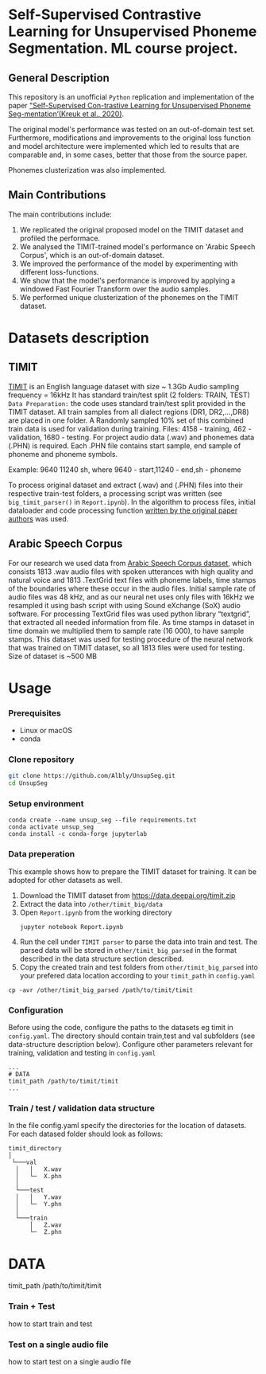 # Self-Supervised Contrastive Learning for Unsupervised Phoneme Segmentation. ML course project.
## General Description
This repository is an unofficial `Python` replication and implementation of the paper ["Self-Supervised Con-trastive Learning for Unsupervised Phoneme Seg-mentation’(Kreuk et al., 2020)](https://arxiv.org/abs/2007.13465). 

The original model's performance was tested on an out-of-domain test set. Furthermore, modifications and improvements to the original loss function and model architecture were implemented which led to results that are comparable and, in some cases, better that those from the source paper.

Phonemes clusterization was also implemented.

## Main Contributions
The main contributions include:
1. We replicated the original proposed model on the TIMIT dataset and profiled the performace.
2. We analysed the TIMIT-trained model's performance on 'Arabic Speech Corpus', which is an out-of-domain dataset. 
3. We improved the performance of the model by experimenting with different loss-functions.
4. We show that the model's performance is improved by applying a windowed Fast Fourier Transform over the audio samples. 
5. We performed unique clusterization of the phonemes on the TIMIT dataset.

# Datasets description
## TIMIT

[TIMIT](https://deepai.org/dataset/timit) is an English language dataset with size ~ 1.3Gb
Audio sampling frequency = 16kHz
It has standard train/test split (2 folders: TRAIN, TEST)
`Data Preparation:` the code uses standard train/test split provided in the TIMIT dataset. All train samples from all dialect regions (DR1, DR2,...,DR8) are placed in one folder. A Randomly sampled 10% set of this combined train data is used for validation during training. 
Files: 4158 - training, 462 - validation, 1680 - testing.
For project audio data (.wav) and phonemes data (.PHN) is required.
Each .PHN file contains start sample, end sample of phoneme and phoneme symbols.

Example: 9640 11240 sh, where 9640 - start,11240 - end,sh - phoneme

To process original dataset and extract (.wav) and (.PHN) files into their respective train-test folders, a processing script was written (see `big_timit_parser()` in `Report.ipynb`).
In the algorithm to process files, initial dataloader and code processing function [written by the original paper authors](https://github.com/felixkreuk/UnsupSeg) was used.

## Arabic Speech Corpus

For our research we used data from [Arabic Speech Corpus dataset](http://en.arabicspeechcorpus.com/), which consists 1813 .wav audio files with spoken utterances with high quality and natural voice and 1813 .TextGrid text files with phoneme labels, time stamps of the boundaries where these occur in the audio files.
Initial sample rate of audio files was 48 kHz, and as our neural net uses only files with 16kHz we resampled it using bash script with using Sound eXchange (SoX) audio software.
For processing TextGrid files was used python library “textgrid”, that extracted all needed information from file. As time stamps in dataset in time domain we multiplied them to sample rate (16 000), to have sample stamps.
This dataset was used for testing procedure of the neural network that was trained on TIMIT dataset, so all 1813 files were used for testing. 
Size of dataset is ~500 MB

# Usage
### Prerequisites
- Linux or macOS
- conda
### Clone repository 
```sh
git clone https://github.com/Albly/UnsupSeg.git
cd UnsupSeg
```
### Setup environment
```
conda create --name unsup_seg --file requirements.txt
conda activate unsup_seg
conda install -c conda-forge jupyterlab
```
### Data preperation
This example shows how to prepare the TIMIT dataset for training. It can be adopted for other datasets as well.
1. Download the TIMIT dataset from https://data.deepai.org/timit.zip
2. Extract the data into `/other/timit_big/data`
3. Open `Report.ipynb`  from the working directory
    ```
    jupyter notebook Report.ipynb
    ```
4. Run the cell under `TIMIT parser` to parse the data into train and test. The parsed data will be stored in `other/timit_big_parsed` in the format described in the data structure section described. 
5. Copy the created train and test folders from `other/timit_big_parsed` into your prefered data location according to your `timit_path` in `config.yaml`
```
cp -avr /other/timit_big_parsed /path/to/timit/timit
```

### Configuration
Before using the code, configure the paths to the datasets eg timit in `config.yaml`. The directory should contain train,test and val subfolders (see data-structure description below). Configure other parameters relevant for training, validation and testing in `config.yaml`
```
...
# DATA
timit_path /path/to/timit/timit
...
```
### Train / test / validation data structure
In the file config.yaml specify the directories for the location of datasets.
For each datased folder should look as follows:
```
timit_directory
│
 └───val
  │   │   X.wav
  │   └─  X.phn
  │
  └───test
  │   │   Y.wav
  │   └─  Y.phn
  │
  └───train
      │   Z.wav
      └─  Z.phn
```
# DATA
timit_path /path/to/timit/timit
### Train + Test

how to start train and test

### Test on a single audio file

how to start test on a single audio file
